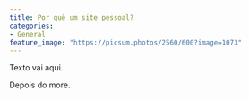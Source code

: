 ```yaml
---
title: Por quê um site pessoal?
categories:
- General
feature_image: "https://picsum.photos/2560/600?image=1073"
---
```


Texto vai aqui.

<!-- more -->

Depois do more.